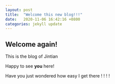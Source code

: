 ```yaml
---
layout: post
title:  "Welcome this new blog!!!"
date:   2020-11-06 16:42:16 +0800
categories: jekyll update
---
```


## Welcome again!

This is the blog of Jintian

Happy to see **you** here!

Have you just wondered how easy I get there ! ! ! !